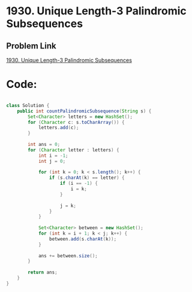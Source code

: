 # 1930. Unique Length-3 Palindromic Subsequences

## Problem Link
[1930. Unique Length-3 Palindromic Subsequences](https://leetcode.com/problems/unique-length-3-palindromic-subsequences/)

# Code:

```java

class Solution {
    public int countPalindromicSubsequence(String s) {
        Set<Character> letters = new HashSet();
        for (Character c: s.toCharArray()) {
            letters.add(c);
        }
        
        int ans = 0;
        for (Character letter : letters) {
            int i = -1;
            int j = 0;
            
            for (int k = 0; k < s.length(); k++) {
                if (s.charAt(k) == letter) {
                    if (i == -1) {
                        i = k;
                    }
                    
                    j = k;
                }
            }
            
            Set<Character> between = new HashSet();
            for (int k = i + 1; k < j; k++) {
                between.add(s.charAt(k));
            }
            
            ans += between.size();
        }
        
        return ans;
    }
}

